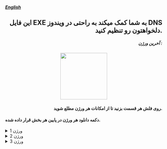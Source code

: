[**_English_**](README.md)

<h2 align="right">این فایل EXE به شما کمک میکند به راحتی در ویندوز DNS دلخواهتون رو تنظیم کنید.</h2>

<h5 align="right">آخرین ورژن :</h5>
<div align="center"><a href="https://github.com/amir-v-z/Change-DNS-for-Windows/raw/refs/heads/main/dns_versions/dnsV3/dnsV3.exe"><img src="https://media.giphy.com/media/n1z5Lo9ikIh1cYvmGJ/giphy.gif?cid=790b761149dglbzomk4o6s65wiid8txvusyiptcootpjlah8&ep=v1_stickers_search&rid=giphy.gif&ct=s" width=150></a></div>

<h4 align="right">روی فلش هر قسمت بزنید تا از امکانات هر ورژن مطلع شوید.</h4>

<h4>دکمه دانلود هر ورژن در پایین هر بخش قرار داده شده.</h4>

<details>
  <summary>ورژن 1</summary>

  باید پایتون را نصب داشته باشید.

  و حتما کتابخانه `colorama` رو نصب داشته باشید.

  ```
  pip install colorama
  ```

  +فضای برنامه: cmd

  +زبان برنامه: انگلیسی

  +به طور خودکار روی کارت شبکه Wi-Fi تنظیم میکند

  +قابلیت تنظیم کردن دستی dns

  +قابلیت پاک کردن dns تنظیم شده
  
  +قابلیت انتخاب از بین dns های داخل برنامه

  <a href="https://github.com/amir-v-z/Change-DNS-for-Windows/raw/refs/heads/main/dns_versions/dnsV1/dnsV1.exe"><img src="https://media.giphy.com/media/WbnL8JskzVHevTF2PY/giphy.gif?cid=ecf05e476lo2y8f4kfvkf5e1qorf7l51hph4a0stb57bax85&ep=v1_stickers_search&rid=giphy.gif&ct=s" width=120></a>

</details>

<details>
  <summary>ورژن 2</summary>

  -قابلیت تنظیم کردن دستی dns برداشته شد

  -بی نیاز از نصب پایتون و کتابخانه خاص

  +فضای برنامه گرافیکی شد

  +اضافه شدن امکان انتخاب کارت شبکه Wi-Fi یا Ethernet
  
  +قابلیت انتخاب از بین dns های داخل برنامه

  +قابلیت پاک کردن dns تنظیم شده

  <a href="https://github.com/amir-v-z/Change-DNS-for-Windows/raw/refs/heads/main/dns_versions/dnsV2/dnsV2.exe"><img src="https://media.giphy.com/media/WbnL8JskzVHevTF2PY/giphy.gif?cid=ecf05e476lo2y8f4kfvkf5e1qorf7l51hph4a0stb57bax85&ep=v1_stickers_search&rid=giphy.gif&ct=s" width=120></a>

</details>

<details>
  <summary>ورژن 3</summary>

  +زبان فارسی به برنامه اضافه شد

  <a href="https://github.com/amir-v-z/Change-DNS-for-Windows/raw/refs/heads/main/dns_versions/dnsV3/dnsV3.exe"><img src="https://media.giphy.com/media/WbnL8JskzVHevTF2PY/giphy.gif?cid=ecf05e476lo2y8f4kfvkf5e1qorf7l51hph4a0stb57bax85&ep=v1_stickers_search&rid=giphy.gif&ct=s" width=120></a>

</details>